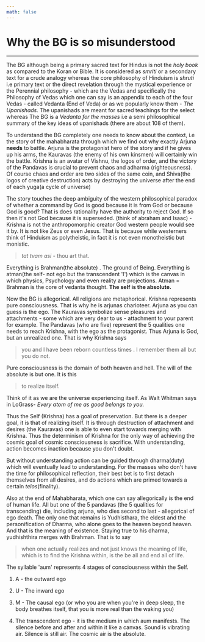 ```yaml
---
math: false
---
```

# Why the BG is so misunderstood

***  
  
 
The BG although being a primary sacred text for Hindus is not the *holy book* as compared to the Koran or Bible. It is considered as *smriti* or a secondary text for a crude analogy whereas the core philosophy of Hinduism is *shruti* i.e primary text or the direct revelation through the mystical experience or the Perennial philosophy - which are the Vedas and specifically the Philosophy of Vedas which one can say is an appendix to each of the four Vedas - called Vedanta (End of Veda) or as we popularly know them - *The Upanishads*. The upanishads are meant for sacred teachings for the select whereas The BG is a *Vedanta for the masses* i.e a semi philosophical summary of the key ideas of upanishads (there are about 108 of them).

  

To understand the BG completely one needs to know about the context, i.e the story of the mahabharata through which we find out why exactly Arjuna **needs** to battle. Arjuna is the protagonist hero of the story and if he gives up his arms, the Kauravas (the enemy of his own kinsmen) will certainly win the battle. Krishna is an avatar of Vishnu, the logos of order, and the victory of the Pandavas is crucial to prevent chaos and adharma (righteousness). Of course chaos and order are two sides of the same coin, and Shiva(the logos of creative destruction) acts by destroying the universe after the end of each yuga(a cycle of universe)

  

The story touches the deep ambiguity of the western philosophical paradox of whether a command by God is good because it is from God or because God is good? That is does rationality have the authority to reject God. If so then it's not God because it is superseded. (think of abraham and Isaac) - Krishna is not the anthropomorphic creator God western people would see it by. It is not like Zeus or even Jesus. That is because while westerners think of Hinduism as polytheistic, in fact it is not even monotheistic but monistic.

  

> *tat tvam asi* - thou art that.

  

Everything is Brahman(the absolute) . The ground of Being. Everything is atman(the self- not ego but the transcendent 'I') which is the canvas in which physics, Psychology and even reality are projections. Atman = Brahman is the core of vedanta thought. **The self is the absolute.**

  

Now the BG is allegorical. All religions are metaphorical. Krishna represents pure consciousness. That is why he is arjunas charioteer. Arjuna as you can guess is the ego. The Kauravas symbolize sense pleasures and attachments - some which are very dear to us - attachment to your parent for example. The Pandavas (who are five) represent the 5 qualities one needs to reach Krishna, with the ego as the protagonist. Thus Arjuna is God, but an unrealized one. That is why Krishna says

  

> you and I have been reborn countless times . I remember them all but you do not.

  

Pure consciousness is the domain of both heaven and hell. The will of the absolute is but one. It is this

  

> to realize itself.

  

Think of it as we are the universe experiencing itself. As Walt Whitman says in LoGrass- *Every atom of me as good belongs to you.*

  

Thus the Self (Krishna) has a goal of preservation. But there is a deeper goal, it is that of realizing itself. It is through destruction of attachment and desires (the Kauravas) one is able to even start towards merging with Krishna. Thus the determinism of Krishna for the only way of achieving the cosmic goal of cosmic consciousness is sacrifice. With understanding, action becomes inaction because you don't doubt.

  

But without understanding action can be guided through dharma(duty) which will eventually lead to understanding. For the masses who don't have the time for philosophical reflection, their best bet is to first detach themselves from all desires, and do actions which are primed towards a certain *telos*(finality).

  

Also at the end of Mahabharata, which one can say allegorically is the end of human life. All but one of the 5 pandavas (the 5 qualities for transcending) die, including arjuna, who dies second to last - allegorical of ego death. The only one that remains is Yudhisthara, the eldest and the personification of Dharma, who alone goes to the heaven beyond heaven. And that is the meaning of existence. Staying true to his dharma, yudhishthira merges with Brahman. That is to say

  

> when one actually realizes and not just knows the meaning of life, which is to find the Krishna within, is the be all and end all of life.

  

The syllable 'aum' represents 4 stages of consciousness within the Self.

  

1. A - the outward ego

2. U - The inward ego

3. M - The causal ego (or who you are when you're in deep sleep, the body breathes itself, that you is more real than the waking you)

4. The transcendent ego - it is the medium in which aum manifests. The silence before and after and within it like a canvas. Sound is vibrating air. Silence is still air. The cosmic air is the absolute.